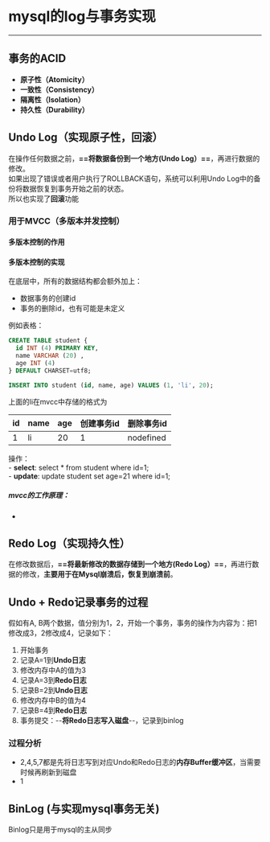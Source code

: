 # mysql的log与事务实现
---

## 事务的ACID
- **原子性（Atomicity）**  
- **一致性（Consistency）**
- **隔离性（Isolation）**
- **持久性（Durability）**

## Undo Log（实现原子性，回滚）
在操作任何数据之前，**==将数据备份到一个地方(Undo Log）==**，再进行数据的修改。  
如果出现了错误或者用户执行了ROLLBACK语句，系统可以利用Undo Log中的备份将数据恢复到事务开始之前的状态。  
所以也实现了**回滚**功能

### 用于MVCC（多版本并发控制）
#### 多版本控制的作用


#### 多版本控制的实现
在底层中，所有的数据结构都会额外加上：
- 数据事务的创建id
- 事务的删除id，也有可能是未定义

例如表格：
```sql
CREATE TABLE student {
  id INT (4) PRIMARY KEY,
  name VARCHAR (20) ,
  age INT (4)
} DEFAULT CHARSET=utf8;

INSERT INTO student (id, name, age) VALUES (1, 'li', 20);
```
上面的li在mvcc中存储的格式为

|id|name|age|创建事务id|删除事务id|
|----|-----|---|----|----|
| 1 | li | 20 | 1 | nodefined |

操作：  
    - **select**: select * from student where id=1;  
    - **update**: update student set age=21 where id=1;
    
##### mvcc的工作原理：  
- 





## Redo Log（实现持久性）
在修改数据后，**==将最新修改的数据存储到一个地方(Redo Log）==**，再进行数据的修改，**主要用于在Mysql崩溃后，恢复到崩溃前**。



## Undo + Redo记录事务的过程
假如有A, B两个数据，值分别为1，2，开始一个事务，事务的操作为内容为：把1修改成3，2修改成4，记录如下：
1. 开始事务
2. 记录A=1到**Undo日志**
3. 修改内存中A的值为3
4. 记录A=3到**Redo日志**
5. 记录B=2到**Undo日志**
6. 修改内存中B的值为4
7. 记录B=4到**Redo日志**
8. 事务提交：--**将Redo日志写入磁盘**--，记录到binlog

### 过程分析
- 2,4,5,7都是先将日志写到对应Undo和Redo日志的**内存Buffer缓冲区**，当需要时候再刷新到磁盘
- 1

## BinLog (与实现mysql事务无关)
Binlog只是用于mysql的主从同步